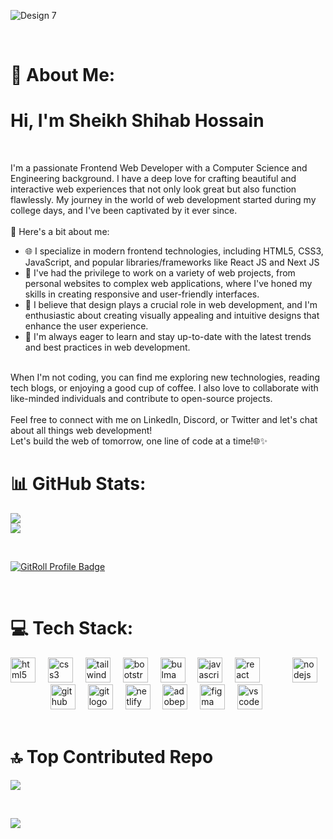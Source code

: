 ![Design 7](https://github.com/iamshihab2020/iamshihab2020/assets/68939980/97f83ee0-51cd-4f86-a11a-a4079a857e15)

<br/>


# 💫 About Me:
<h1>Hi, I'm <b> Sheikh Shihab Hossain</b></h1>  <br> <p>  I'm a passionate Frontend Web Developer with a Computer Science and Engineering background. I have a deep love for crafting beautiful and interactive web experiences that not only look great but also function flawlessly. My journey in the world of web development started during my college days, and I've been captivated by it ever since.<br><br>🚀 Here's a bit about me:<br>
  <ul>
    <li>🌐 I specialize in modern frontend technologies, including HTML5, CSS3, JavaScript, and popular libraries/frameworks like React JS and Next JS</li>
    <li>💼 I've had the privilege to work on a variety of web projects, from personal websites to complex web applications, where I've honed my skills in creating responsive and user-friendly interfaces.</li>
    <li>🎨 I believe that design plays a crucial role in web development, and I'm enthusiastic about creating visually appealing and intuitive designs that enhance the user experience.</li>
    <li>🌱 I'm always eager to learn and stay up-to-date with the latest trends and best practices in web development.</li>
  </ul>
  <br>
When I'm not coding, you can find me exploring new technologies, reading tech blogs, or enjoying a good cup of coffee. I also love to collaborate with like-minded individuals and contribute to open-source projects.<br><br>Feel free to connect with me on LinkedIn, Discord, or Twitter and let's chat about all things web development!<br><be> Let's build the web of tomorrow, one line of code at a time!🌐✨<br> </p>


# 📊 GitHub Stats:
![](https://github-readme-streak-stats.herokuapp.com/?user=iamshihab2020&theme=dark&hide_border=false)<br/>
![](https://github-readme-stats.vercel.app/api/top-langs/?username=iamshihab2020&theme=dark&hide_border=false&include_all_commits=true&count_private=true&layout=compact)

<br/>

<a href="https://gitroll.io/profile/utRX49Aq4JUcZF7ZE9TTjsp95f0S2" target="_blank"><img src="https://gitroll.io/api/badges/profiles/v1/utRX49Aq4JUcZF7ZE9TTjsp95f0S2" alt="GitRoll Profile Badge"/></a>

<br/>

# 💻 Tech Stack:
<div align="left">
  <img src="https://img.shields.io/badge/HTML5-E34F26?logo=html5&logoColor=white&style=for-the-badge" height="40" alt="html5 logo"  />
  <img width="12" />
  <img src="https://img.shields.io/badge/CSS3-1572B6?logo=css3&logoColor=white&style=for-the-badge" height="40" alt="css3 logo"  />
  <img width="12" />
  <img src="https://img.shields.io/badge/Tailwind CSS-06B6D4?logo=tailwindcss&logoColor=black&style=for-the-badge" height="40" alt="tailwindcss logo"  />
  <img width="12" />
  <img src="https://img.shields.io/badge/Bootstrap-7952B3?logo=bootstrap&logoColor=white&style=for-the-badge" height="40" alt="bootstrap logo"  />
  <img width="12" />
  <img src="https://img.shields.io/badge/Bulma-00D1B2?logo=bulma&logoColor=black&style=for-the-badge" height="40" alt="bulma logo"  />
  <img width="12" />
  <img src="https://img.shields.io/badge/JavaScript-F7DF1E?logo=javascript&logoColor=black&style=for-the-badge" height="40" alt="javascript logo"  />
  <img width="12" />
  <img src="https://img.shields.io/badge/React-61DAFB?logo=react&logoColor=black&style=for-the-badge" height="40" alt="react logo"  />
  <img width="12" />
<!--   <img src="https://img.shields.io/badge/Redux-764ABC?logo=redux&logoColor=white&style=for-the-badge" height="40" alt="redux logo"  /> -->
  <img width="12" />
<!--   <img src="https://img.shields.io/badge/Next.js-000000?logo=nextdotjs&logoColor=white&style=for-the-badge" height="40" alt="nextjs logo"  /> -->
  <img width="12" />
  <img src="https://img.shields.io/badge/Node.js-339933?logo=nodedotjs&logoColor=white&style=for-the-badge" height="40" alt="nodejs logo"  />
  <img width="12" />
<!--   <img src="https://img.shields.io/badge/Python-3776AB?logo=python&logoColor=white&style=for-the-badge" height="40" alt="python logo"  /> -->
  <img width="12" />
<!--   <img src="https://img.shields.io/badge/PyTorch-EE4C2C?logo=pytorch&logoColor=white&style=for-the-badge" height="40" alt="pytorch logo"  /> -->
  <img width="12" />
<!--   <img src="https://img.shields.io/badge/NumPy-013243?logo=numpy&logoColor=white&style=for-the-badge" height="40" alt="numpy logo"  /> -->
  <img width="12" />
  <img src="https://img.shields.io/badge/GitHub-181717?logo=github&logoColor=white&style=for-the-badge" height="40" alt="github logo"  />
  <img width="12" />
  <img src="https://img.shields.io/badge/Git-F05032?logo=git&logoColor=white&style=for-the-badge" height="40" alt="git logo"  />
  <img width="12" />
  <img src="https://img.shields.io/badge/Netlify-00C7B7?logo=netlify&logoColor=black&style=for-the-badge" height="40" alt="netlify logo"  />
  <img width="12" />
  <img src="https://img.shields.io/badge/Adobe Photoshop-31A8FF?logo=adobephotoshop&logoColor=black&style=for-the-badge" height="40" alt="adobephotoshop logo"  />
  <img width="12" />
  <img src="https://img.shields.io/badge/Figma-F24E1E?logo=figma&logoColor=white&style=for-the-badge" height="40" alt="figma logo"  />
  <img width="12" />
  <img src="https://img.shields.io/badge/Visual Studio Code-007ACC?logo=visualstudiocode&logoColor=white&style=for-the-badge" height="40" alt="vscode logo"  />
</div>

<br/>

# 🔝 Top Contributed Repo
![](https://github-contributor-stats.vercel.app/api?username=iamshihab2020&limit=5&theme=onedark&combine_all_yearly_contributions=true)

<br/>

[![](https://visitcount.itsvg.in/api?id=iamshihab2020&icon=5&color=2)](https://visitcount.itsvg.in)

